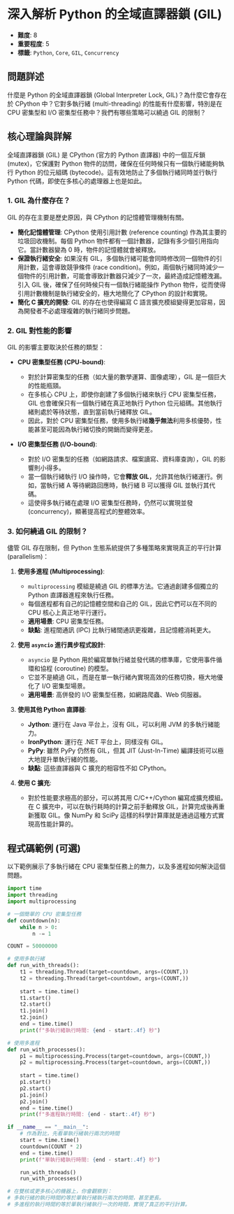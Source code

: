 # 深入解析 Python 的全域直譯器鎖 (GIL)

- **難度**: 8
- **重要程度**: 5
- **標籤**: `Python`, `Core`, `GIL`, `Concurrency`

## 問題詳述

什麼是 Python 的全域直譯器鎖 (Global Interpreter Lock, GIL)？為什麼它會存在於 CPython 中？它對多執行緒 (multi-threading) 的性能有什麼影響，特別是在 CPU 密集型和 I/O 密集型任務中？我們有哪些策略可以繞過 GIL 的限制？

## 核心理論與詳解

全域直譯器鎖 (GIL) 是 CPython (官方的 Python 直譯器) 中的一個互斥鎖 (mutex)，它保護對 Python 物件的訪問，確保在任何時候只有一個執行緒能夠執行 Python 的位元組碼 (bytecode)。這有效地防止了多個執行緒同時並行執行 Python 代碼，即使在多核心的處理器上也是如此。

### 1. GIL 為什麼存在？

GIL 的存在主要是歷史原因，與 CPython 的記憶體管理機制有關。

- **簡化記憶體管理**: CPython 使用引用計數 (reference counting) 作為其主要的垃圾回收機制。每個 Python 物件都有一個計數器，記錄有多少個引用指向它。當計數器變為 0 時，物件的記憶體就會被釋放。
- **保證執行緒安全**: 如果沒有 GIL，多個執行緒可能會同時修改同一個物件的引用計數，這會導致競爭條件 (race condition)。例如，兩個執行緒同時減少一個物件的引用計數，可能會導致計數器只減少了一次，最終造成記憶體洩漏。引入 GIL 後，確保了任何時候只有一個執行緒能操作 Python 物件，從而使得引用計數機制是執行緒安全的，極大地簡化了 CPython 的設計和實現。
- **簡化 C 擴充的開發**: GIL 的存在也使得編寫 C 語言擴充模組變得更加容易，因為開發者不必處理複雜的執行緒同步問題。

### 2. GIL 對性能的影響

GIL 的影響主要取決於任務的類型：

- **CPU 密集型任務 (CPU-bound)**:
  - 對於計算密集型的任務（如大量的數學運算、圖像處理），GIL 是一個巨大的性能瓶頸。
  - 在多核心 CPU 上，即使你創建了多個執行緒來執行 CPU 密集型任務，GIL 也會確保只有一個執行緒在真正地執行 Python 位元組碼。其他執行緒則處於等待狀態，直到當前執行緒釋放 GIL。
  - 因此，對於 CPU 密集型任務，使用多執行緒**幾乎無法**利用多核優勢，性能甚至可能因為執行緒切換的開銷而變得更差。

- **I/O 密集型任務 (I/O-bound)**:
  - 對於 I/O 密集型的任務（如網路請求、檔案讀寫、資料庫查詢），GIL 的影響則小得多。
  - 當一個執行緒執行 I/O 操作時，它會**釋放 GIL**，允許其他執行緒運行。例如，當執行緒 A 等待網路回應時，執行緒 B 可以獲得 GIL 並執行其代碼。
  - 這使得多執行緒在處理 I/O 密集型任務時，仍然可以實現並發 (concurrency)，顯著提高程式的整體效率。

### 3. 如何繞過 GIL 的限制？

儘管 GIL 存在限制，但 Python 生態系統提供了多種策略來實現真正的平行計算 (parallelism)：

1. **使用多進程 (Multiprocessing)**:
    - `multiprocessing` 模組是繞過 GIL 的標準方法。它通過創建多個獨立的 Python 直譯器進程來執行任務。
    - 每個進程都有自己的記憶體空間和自己的 GIL，因此它們可以在不同的 CPU 核心上真正地平行運行。
    - **適用場景**: CPU 密集型任務。
    - **缺點**: 進程間通訊 (IPC) 比執行緒間通訊更複雜，且記憶體消耗更大。

2. **使用 `asyncio` 進行異步程式設計**:
    - `asyncio` 是 Python 用於編寫單執行緒並發代碼的標準庫，它使用事件循環和協程 (coroutine) 的模型。
    - 它並不是繞過 GIL，而是在單一執行緒內實現高效的任務切換，極大地優化了 I/O 密集型場景。
    - **適用場景**: 高併發的 I/O 密集型任務，如網路爬蟲、Web 伺服器。

3. **使用其他 Python 直譯器**:
    - **Jython**: 運行在 Java 平台上，沒有 GIL，可以利用 JVM 的多執行緒能力。
    - **IronPython**: 運行在 .NET 平台上，同樣沒有 GIL。
    - **PyPy**: 雖然 PyPy 仍然有 GIL，但其 JIT (Just-In-Time) 編譯技術可以極大地提升單執行緒的性能。
    - **缺點**: 這些直譯器與 C 擴充的相容性不如 CPython。

4. **使用 C 擴充**:
    - 對於性能要求極高的部分，可以將其用 C/C++/Cython 編寫成擴充模組。在 C 擴充中，可以在執行耗時的計算之前手動釋放 GIL，計算完成後再重新獲取 GIL。像 NumPy 和 SciPy 這樣的科學計算庫就是通過這種方式實現高性能計算的。

## 程式碼範例 (可選)

以下範例展示了多執行緒在 CPU 密集型任務上的無力，以及多進程如何解決這個問題。

```python
import time
import threading
import multiprocessing

# 一個簡單的 CPU 密集型任務
def countdown(n):
    while n > 0:
        n -= 1

COUNT = 50000000

# 使用多執行緒
def run_with_threads():
    t1 = threading.Thread(target=countdown, args=(COUNT,))
    t2 = threading.Thread(target=countdown, args=(COUNT,))
    
    start = time.time()
    t1.start()
    t2.start()
    t1.join()
    t2.join()
    end = time.time()
    print(f"多執行緒執行時間: {end - start:.4f} 秒")

# 使用多進程
def run_with_processes():
    p1 = multiprocessing.Process(target=countdown, args=(COUNT,))
    p2 = multiprocessing.Process(target=countdown, args=(COUNT,))
    
    start = time.time()
    p1.start()
    p2.start()
    p1.join()
    p2.join()
    end = time.time()
    print(f"多進程執行時間: {end - start:.4f} 秒")

if __name__ == "__main__":
    # 作為對比，先看單執行緒執行兩次的時間
    start = time.time()
    countdown(COUNT * 2)
    end = time.time()
    print(f"單執行緒執行時間: {end - start:.4f} 秒")

    run_with_threads()
    run_with_processes()

# 在雙核或更多核心的機器上，你會觀察到：
# 多執行緒的執行時間約等於單執行緒執行兩次的時間，甚至更長。
# 多進程的執行時間約等於單執行緒執行一次的時間，實現了真正的平行計算。
```
